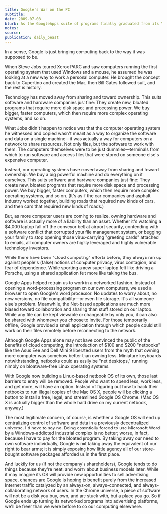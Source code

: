 ```yaml
---
title: Google's War on the PC
subtitle:
date: 2009-07-08
blurb: As the GoogleApps suite of programs finally graduated from its \beta\ status this week, Google also announced its plans to release an operating system on which to run them. Google Chrome, based on the company's new browser, will invite us all to spend a lot less time, energy, and money on our computers—and in the process, it may force the technology industry to consider how to make money after people no longer require expensive machines and software to do their work.
notes:
source:
publication: daily_beast
---
```


In a sense, Google is just bringing computing back to the way it was supposed to be.

When Steve Jobs toured Xerox PARC and saw computers running the first operating system that used Windows and a mouse, he assumed he was looking at a new way to work a personal computer. He brought the concept back to Cupertino and created the Mac, then Bill Gates followed suit, and the rest is history.

Technology has moved away from sharing and toward ownership. This suits software and hardware companies just fine: They create new, bloated programs that require more disk space and processing power. We buy bigger, faster computers, which then require more complex operating systems, and so on.

What Jobs didn't happen to notice was that the computer operating system he witnessed and copied wasn't meant as a way to organize the software and data on a single machine—it was actually a way for computers on a network to share resources. Not only files, but the software to work with them. The computers themselves were to be just dummies—terminals from which to run software and access files that were stored on someone else's expensive computer.

Instead, our operating systems have moved away from sharing and toward ownership. We buy a big powerful machine and do everything on it ourselves. This suits software and hardware companies just fine: They create new, bloated programs that require more disk space and processing power. We buy bigger, faster computers, which then require more complex operating systems, and so on. (It's as if the car companies and asphalt industry worked together, building roads that required new kinds of cars, and then cars that required new kinds of roads.)

But, as more computer users are coming to realize, owning hardware and software is actually more of a liability than an asset. Whether it's watching a $4,000 laptop fall off the conveyor belt at airport security, contending with a software conflict that corrupted your file management system, or begging your family to stop opening those virus-carrying "greeting cards" attached to emails, all computer owners are highly leveraged and highly vulnerable technology investors.

While there have been "cloud computing" efforts before, they always ran up against people's (false) notions of computer privacy, virus contagion, and fear of dependence. While sporting a new super laptop felt like driving a Porsche, using a shared application felt more like taking the bus.

Google Apps helped retrain us to work in a networked fashion. Instead of opening a word-processing program on our own computers, we used a browser to open Google's word processor. No updates to worry about, no new versions, no file compatibility—or even file storage. It's all someone else's problem. Meanwhile, the Net-based applications are much more biased toward collaboration and sharing than stuff stored on our laptop. While any file can be kept viewable or changeable by only you, it can also be shared with whomever you choose to invite. For those temporarily offline, Google provided a small application through which people could still work on their files remotely before reconnecting to the network.

Although Google Apps alone may not have convinced the public of the benefits of cloud computing, the introduction of $100 and $200 "netbooks" like the Asus Eee and Dell Mini 9 liberated users from the myth that owning more computer was somehow better than owning less. Miniature keyboards notwithstanding, netbooks could as easily be "net desktops," running nimbly on bloatware-free Linux operating systems.

With Google now building a Linux-based netbook OS of its own, those last barriers to entry will be removed. People who want to spend less, work less, and get more, will have an option. Instead of figuring out how to hack their netbooks to run illegal copies of the Mac OS X, people will be clicking a button to install a free, legal, and streamlined Google OS Chrome. (Mac OS X is actually bigger than the whole hard drive on my current netbook, anyway.)

The most legitimate concern, of course, is whether a Google OS will end up centralizing control of software and data in a previously decentralized universe. I'd have to say no. Being essentially forced to use Microsoft Word by a Windows-addicted industrial complex is no better; worse, in fact, because I have to pay for the bloated program. By taking away our need to own software individually, Google is not taking away the equivalent of our right to bear arms; it is simply exposing how little agency all of our store-bought software packages afforded us in the first place.

And luckily for us (if not the company's shareholders), Google tends to do things because they're neat, and worry about business models later. While it may imagine its OS will provide new opportunities to sell advertising space, chances are Google is hoping to benefit purely from the increased Internet traffic catalyzed by an always-on, always-connected, and always-collaborating network of users. In the Chrome universe, a piece of software will not be a disk you buy, own, and are stuck with, but a place you go. So if Google ends up turning its networked programs into advertising platforms, we'll be freer than we were before to do our computing elsewhere.
